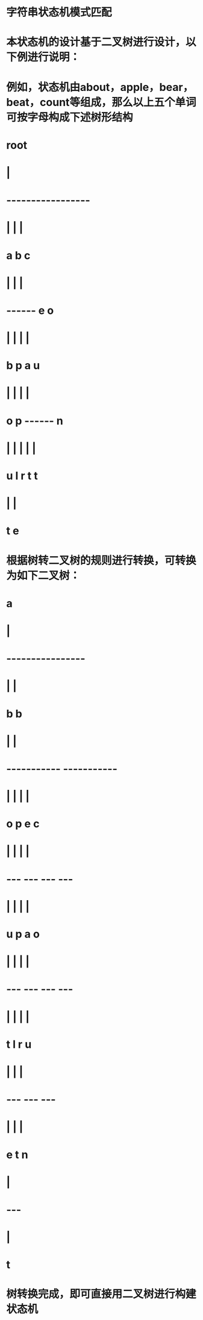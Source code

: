 # 字符串状态机模式匹配
# 本状态机的设计基于二叉树进行设计，以下例进行说明：
# 例如，状态机由about，apple，bear，beat，count等组成，那么以上五个单词可按字母构成下述树形结构
#                               root
#                                |
#                        -----------------
#                        |       |       |
#                        a       b       c 
#                        |       |       |
#                     ------     e       o
#                     |    |     |       |
#                     b    p     a       u
#                     |    |     |       |
#                     o    p  ------     n
#                     |    |  |    |     |
#                     u    l  r    t     t
#                     |    |
#                     t    e   
#
# 根据树转二叉树的规则进行转换，可转换为如下二叉树：
#                                a
#                                |
#                        ----------------
#                        |              |
#                        b              b
#                        |              |
#                  -----------     -----------
#                  |         |     |         |
#                  o         p     e         c
#                  |         |     |         |
#                ---       ---   ---       ---
#                |         |     |         |
#                u         p     a         o
#                |         |     |         |
#              ---       ---   ---       ---
#              |         |     |         |
#              t         l     r         u
#                        |     |         |
#                      ---     ---     --- 
#                      |         |     |
#                      e         t     n
#                                      |
#                                    ---
#                                    |
#                                    t
#
# 树转换完成，即可直接用二叉树进行构建状态机
